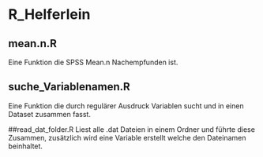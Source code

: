 # R_Helferlein

## mean.n.R
Eine Funktion die SPSS Mean.n Nachempfunden ist.

## suche_Variablenamen.R
Eine Funktion die durch regulärer Ausdruck Variablen sucht und in einen Dataset zusammen fasst.

##read_dat_folder.R
Liest alle .dat Dateien in einem Ordner und führte diese Zusammen, zusätzlich wird eine Variable erstellt welche den Dateinamen beinhaltet.